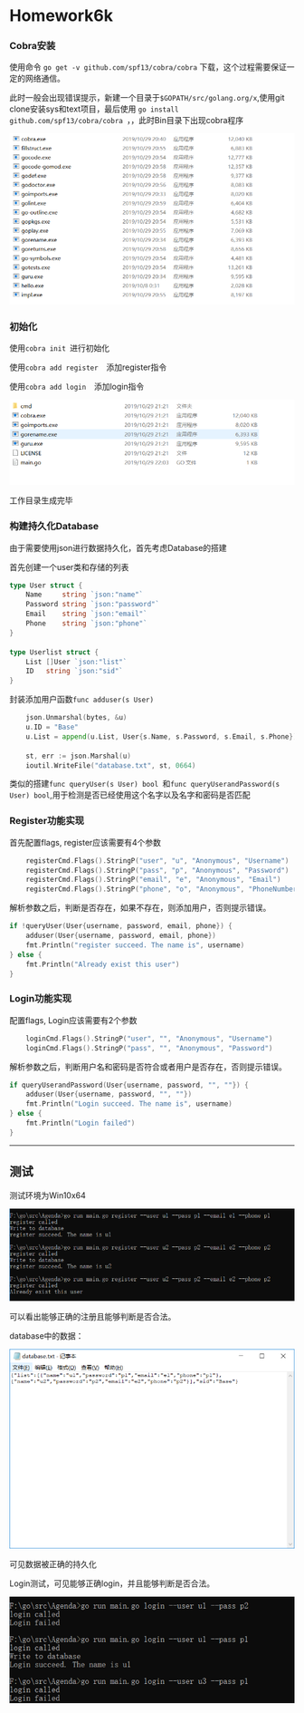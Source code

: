 # Homework6k

### Cobra安装

 使用命令 `go get -v github.com/spf13/cobra/cobra` 下载，这个过程需要保证一定的网络通信。

此时一般会出现错误提示，新建一个目录于` $GOPATH/src/golang.org/x `,使用git clone安装sys和text项目，最后使用 `go install github.com/spf13/cobra/cobra `，，此时Bin目录下出现cobra程序

![1572360492953](1572360492953.png)



### 初始化

使用`cobra init `进行初始化

使用`cobra add register  `添加register指令

使用`cobra add login  `添加login指令

 ![1572360607241](1572360607241.png)

工作目录生成完毕



### 构建持久化Database

由于需要使用json进行数据持久化，首先考虑Database的搭建

首先创建一个user类和存储的列表

```go
type User struct {
	Name     string `json:"name"`
	Password string `json:"password"`
	Email    string `json:"email"`
	Phone    string `json:"phone"`
}

type Userlist struct {
	List []User `json:"list"`
	ID   string `json:"sid"`
}
```

封装添加用户函数`func adduser(s User) 
`

```go
	json.Unmarshal(bytes, &u)
	u.ID = "Base"
	u.List = append(u.List, User{s.Name, s.Password, s.Email, s.Phone})

	st, err := json.Marshal(u)
	ioutil.WriteFile("database.txt", st, 0664)
```

类似的搭建`func queryUser(s User) bool `和`func queryUserandPassword(s User) bool`,用于检测是否已经使用这个名字以及名字和密码是否匹配





### Register功能实现

首先配置flags, register应该需要有4个参数

```go
	registerCmd.Flags().StringP("user", "u", "Anonymous", "Username")
	registerCmd.Flags().StringP("pass", "p", "Anonymous", "Password")
	registerCmd.Flags().StringP("email", "e", "Anonymous", "Email")
	registerCmd.Flags().StringP("phone", "o", "Anonymous", "PhoneNumber")
```

解析参数之后，判断是否存在，如果不存在，则添加用户，否则提示错误。

```go
if !queryUser(User{username, password, email, phone}) {
	adduser(User{username, password, email, phone})
	fmt.Println("register succeed. The name is", username)
} else {
	fmt.Println("Already exist this user")
}
```



### Login功能实现

配置flags, Login应该需要有2个参数

```go
	loginCmd.Flags().StringP("user", "", "Anonymous", "Username")
	loginCmd.Flags().StringP("pass", "", "Anonymous", "Password")
```

解析参数之后，判断用户名和密码是否符合或者用户是否存在，否则提示错误。

```go
if queryUserandPassword(User{username, password, "", ""}) {
	adduser(User{username, password, "", ""})
	fmt.Println("Login succeed. The name is", username)
} else {
	fmt.Println("Login failed")
}
```



----

## 测试

测试环境为Win10x64



![1572361344946](1572361344946.png)

可以看出能够正确的注册且能够判断是否合法。

database中的数据：

![1572361395306](1572361395306.png)

可见数据被正确的持久化



Login测试，可见能够正确login，并且能够判断是否合法。



![1572361460361](1572361460361.png)

